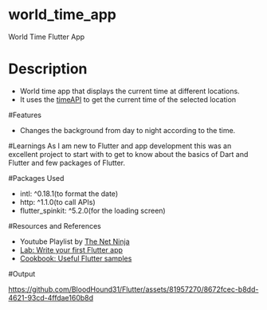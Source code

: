 # world_time_app

World Time Flutter App

# Description
- World time app that displays the current time at different locations. 
- It uses the [timeAPI](https://timeapi.io/) to get the current time of the selected location

#Features
- Changes the background from day to night according to the time.

#Learnings
As I am new to Flutter and app development this was an excellent project to start with to get to know about the basics of Dart and Flutter and few packages of Flutter.

#Packages Used
- intl: ^0.18.1(to format the date)
-   http: ^1.1.0(to call APIs)
-   flutter_spinkit: ^5.2.0(for the loading screen)

#Resources and References
- Youtube Playlist by [The Net Ninja](https://www.youtube.com/watch?v=1ukSR1GRtMU&list=PL4cUxeGkcC9jLYyp2Aoh6hcWuxFDX6PBJ)
- [Lab: Write your first Flutter app](https://docs.flutter.dev/get-started/codelab)
- [Cookbook: Useful Flutter samples](https://docs.flutter.dev/cookbook)

#Output




https://github.com/BloodHound31/Flutter/assets/81957270/8672fcec-b8dd-4621-93cd-4ffdae160b8d


